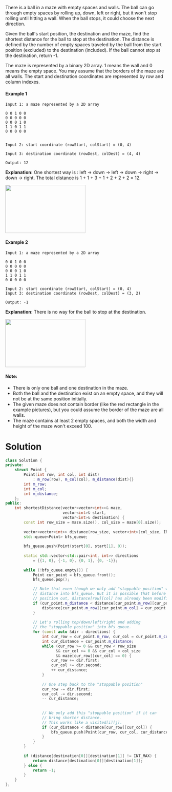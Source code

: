 There is a ball in a maze with empty spaces and walls. The ball can go through empty spaces by rolling up, down, left or right, but it won't stop rolling until hitting a wall. When the ball stops, it could choose the next direction.

Given the ball's start position, the destination and the maze, find the shortest distance for the ball to stop at the destination. The distance is defined by the number of empty spaces traveled by the ball from the start position (excluded) to the destination (included). If the ball cannot stop at the destination, return -1.

The maze is represented by a binary 2D array. 1 means the wall and 0 means the empty space. You may assume that the borders of the maze are all walls. The start and destination coordinates are represented by row and column indexes.

#### Example 1

```
Input 1: a maze represented by a 2D array

0 0 1 0 0
0 0 0 0 0
0 0 0 1 0
1 1 0 1 1
0 0 0 0 0


Input 2: start coordinate (rowStart, colStart) = (0, 4)

Input 3: destination coordinate (rowDest, colDest) = (4, 4)

Output: 12
```

__Explanation:__ One shortest way is : left -> down -> left -> down -> right -> down -> right.
             The total distance is 1 + 1 + 3 + 1 + 2 + 2 + 2 = 12.

<img src="https://leetcode.com/static/images/problemset/maze_1_example_1.png"  width="250px" height="150px">

#### Example 2

```
Input 1: a maze represented by a 2D array

0 0 1 0 0
0 0 0 0 0
0 0 0 1 0
1 1 0 1 1
0 0 0 0 0

Input 2: start coordinate (rowStart, colStart) = (0, 4)
Input 3: destination coordinate (rowDest, colDest) = (3, 2)

Output: -1
```

__Explanation:__ There is no way for the ball to stop at the destination.

<img src="https://leetcode.com/static/images/problemset/maze_1_example_2.png"  width="250px" height="150px">


#### Note:

* There is only one ball and one destination in the maze.
* Both the ball and the destination exist on an empty space, and they will not be at the same position initially.
* The given maze does not contain border (like the red rectangle in the example pictures), but you could assume the border of the maze are all walls.
* The maze contains at least 2 empty spaces, and both the width and height of the maze won't exceed 100.

# Solution

```cpp
class Solution {
private:
    struct Point {
        Point(int row, int col, int dist) 
            : m_row(row), m_col(col), m_distance(dist){}
        int m_row;
        int m_col;
        int m_distance;
    };
public:
    int shortestDistance(vector<vector<int>>& maze, 
                         vector<int>& start, 
                         vector<int>& destination) {
        const int row_size = maze.size(), col_size = maze[0].size();
        
        vector<vector<int>> distance(row_size, vector<int>(col_size, INT_MAX));
        std::queue<Point> bfs_queue;
        
        bfs_queue.push(Point(start[0], start[1], 0));
        
        static std::vector<std::pair<int, int>> directions
            = {{1, 0}, {-1, 0}, {0, 1}, {0, -1}};
        
        while (!bfs_queue.empty()) {
            Point cur_point = bfs_queue.front();
            bfs_queue.pop();   

            // Note that even though we only add "stoppable position" with shorter
            // distance into bfs_queue. But it is possible that before popping this
            // position out, distance[row][col] has already been modified.
            if (cur_point.m_distance < distance[cur_point.m_row][cur_point.m_col]) {
                distance[cur_point.m_row][cur_point.m_col] = cur_point.m_distance;
            }
            
            // Let's rolling top/down/left/right and adding
            // the "stoppable position" into bfs_queue.
            for (const auto &dir : directions) {
                int cur_row = cur_point.m_row, cur_col = cur_point.m_col;
                int cur_distance = cur_point.m_distance;
                while (cur_row >= 0 && cur_row < row_size
                      && cur_col >= 0 && cur_col < col_size
                      && maze[cur_row][cur_col] == 0) {
                    cur_row += dir.first;
                    cur_col += dir.second;
                    ++ cur_distance;
                }
                
                // One step back to the "stoppable position"
                cur_row -= dir.first;
                cur_col -= dir.second;
                -- cur_distance;
                
                
                // We only add this "stoppable position" if it can
                // bring shorter distance.
                // This works like a visited[i][j].
                if (cur_distance < distance[cur_row][cur_col]) {
                    bfs_queue.push(Point(cur_row, cur_col, cur_distance));
                }
            }
        }
        
        if (distance[destination[0]][destination[1]] != INT_MAX) {
            return distance[destination[0]][destination[1]];
        } else {
            return -1;
        }
    }
};
```
